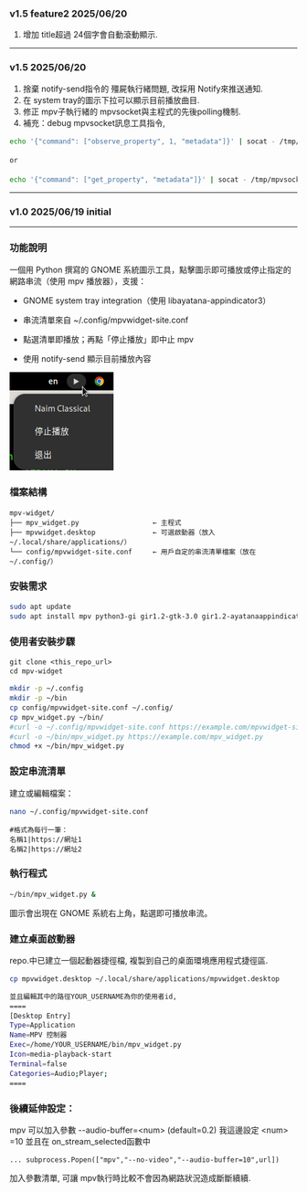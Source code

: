 ### v1.5 feature2 2025/06/20
1. 增加 title超過 24個字會自動滾動顯示.

---
### v1.5 2025/06/20 
1. 捨棄 notify-send指令的 殭屍執行緒問題, 改採用 Notify來推送通知.
2. 在 system tray的圖示下拉可以顯示目前播放曲目.
3. 修正 mpv子執行緒的 mpvsocket與主程式的先後polling機制. 
4. 補充：debug mpvsocket訊息工具指令, 
```bash
echo '{"command": ["observe_property", 1, "metadata"]}' | socat - /tmp/mpvsocket

or

echo '{"command": ["get_property", "metadata"]}' | socat - /tmp/mpvsocket

```
---
### v1.0 2025/06/19 initial

---
### 功能說明
一個用 Python 撰寫的 GNOME 系統圖示工具，點擊圖示即可播放或停止指定的網路串流（使用 mpv 播放器），支援：
* GNOME system tray integration（使用 libayatana-appindicator3）

* 串流清單來自 ~/.config/mpvwidget-site.conf

* 點選清單即播放；再點「停止播放」即中止 mpv

* 使用 notify-send 顯示目前播放內容

![screenshot](image/screenshot.png)


### 檔案結構
```
mpv-widget/
├── mpv_widget.py                  ← 主程式
├── mpvwidget.desktop              ← 可選啟動器（放入 ~/.local/share/applications/）
└── config/mpvwidget-site.conf     ← 用戶自定的串流清單檔案（放在 ~/.config/）
```

### 安裝需求
```bash
sudo apt update
sudo apt install mpv python3-gi gir1.2-gtk-3.0 gir1.2-ayatanaappindicator3-0.1 libnotify-bin
```

### 使用者安裝步驟
```
git clone <this_repo_url>
cd mpv-widget
```

```bash
mkdir -p ~/.config
mkdir -p ~/bin
cp config/mpvwidget-site.conf ~/.config/
cp mpv_widget.py ~/bin/
#curl -o ~/.config/mpvwidget-site.conf https://example.com/mpvwidget-site.conf  # 或自己建立
#curl -o ~/bin/mpv_widget.py https://example.com/mpv_widget.py
chmod +x ~/bin/mpv_widget.py
```
### 設定串流清單
建立或編輯檔案：
```bash
nano ~/.config/mpvwidget-site.conf
```
```
#格式為每行一筆：
名稱1|https://網址1
名稱2|https://網址2
```

### 執行程式
```bash
~/bin/mpv_widget.py &
```
圖示會出現在 GNOME 系統右上角，點選即可播放串流。

### 建立桌面啟動器
repo.中已建立一個起動器捷徑檔, 複製到自己的桌面環境應用程式捷徑區.
```bash
cp mpvwidget.desktop ~/.local/share/applications/mpvwidget.desktop
```
```bash
並且編輯其中的路徑YOUR_USERNAME為你的使用者id,
====
[Desktop Entry]
Type=Application
Name=MPV 控制器
Exec=/home/YOUR_USERNAME/bin/mpv_widget.py
Icon=media-playback-start
Terminal=false
Categories=Audio;Player;
====
```

### 後續延伸設定：
mpv 可以加入參數 --audio-buffer=\<num\> (default=0.2) 
我這邊設定 \<num\> =10
並且在 on_stream_selected函數中
```
... subprocess.Popen(["mpv","--no-video","--audio-buffer=10",url])
```
加入參數清單, 可讓 mpv執行時比較不會因為網路狀況造成斷斷續續.

